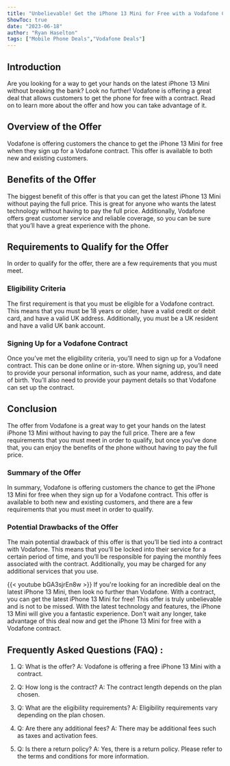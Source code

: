 ```yaml
---
title: "Unbelievable! Get the iPhone 13 Mini for Free with a Vodafone Contract!"
ShowToc: true 
date: "2023-06-18"
author: "Ryan Haselton" 
tags: ["Mobile Phone Deals","Vodafone Deals"]
---
```

## Introduction
Are you looking for a way to get your hands on the latest iPhone 13 Mini without breaking the bank? Look no further! Vodafone is offering a great deal that allows customers to get the phone for free with a contract. Read on to learn more about the offer and how you can take advantage of it. 

## Overview of the Offer
Vodafone is offering customers the chance to get the iPhone 13 Mini for free when they sign up for a Vodafone contract. This offer is available to both new and existing customers. 

## Benefits of the Offer
The biggest benefit of this offer is that you can get the latest iPhone 13 Mini without paying the full price. This is great for anyone who wants the latest technology without having to pay the full price. Additionally, Vodafone offers great customer service and reliable coverage, so you can be sure that you’ll have a great experience with the phone. 

## Requirements to Qualify for the Offer
In order to qualify for the offer, there are a few requirements that you must meet. 

### Eligibility Criteria
The first requirement is that you must be eligible for a Vodafone contract. This means that you must be 18 years or older, have a valid credit or debit card, and have a valid UK address. Additionally, you must be a UK resident and have a valid UK bank account. 

### Signing Up for a Vodafone Contract
Once you’ve met the eligibility criteria, you’ll need to sign up for a Vodafone contract. This can be done online or in-store. When signing up, you’ll need to provide your personal information, such as your name, address, and date of birth. You’ll also need to provide your payment details so that Vodafone can set up the contract. 

## Conclusion
The offer from Vodafone is a great way to get your hands on the latest iPhone 13 Mini without having to pay the full price. There are a few requirements that you must meet in order to qualify, but once you’ve done that, you can enjoy the benefits of the phone without having to pay the full price. 

### Summary of the Offer
In summary, Vodafone is offering customers the chance to get the iPhone 13 Mini for free when they sign up for a Vodafone contract. This offer is available to both new and existing customers, and there are a few requirements that you must meet in order to qualify. 

### Potential Drawbacks of the Offer
The main potential drawback of this offer is that you’ll be tied into a contract with Vodafone. This means that you’ll be locked into their service for a certain period of time, and you’ll be responsible for paying the monthly fees associated with the contract. Additionally, you may be charged for any additional services that you use.

{{< youtube bGA3sjrEn8w >}} 
If you're looking for an incredible deal on the latest iPhone 13 Mini, then look no further than Vodafone. With a contract, you can get the latest iPhone 13 Mini for free! This offer is truly unbelievable and is not to be missed. With the latest technology and features, the iPhone 13 Mini will give you a fantastic experience. Don't wait any longer, take advantage of this deal now and get the iPhone 13 Mini for free with a Vodafone contract.

## Frequently Asked Questions (FAQ) :
1. Q: What is the offer?
A: Vodafone is offering a free iPhone 13 Mini with a contract.

2. Q: How long is the contract?
A: The contract length depends on the plan chosen.

3. Q: What are the eligibility requirements?
A: Eligibility requirements vary depending on the plan chosen.

4. Q: Are there any additional fees?
A: There may be additional fees such as taxes and activation fees.

5. Q: Is there a return policy?
A: Yes, there is a return policy. Please refer to the terms and conditions for more information.


